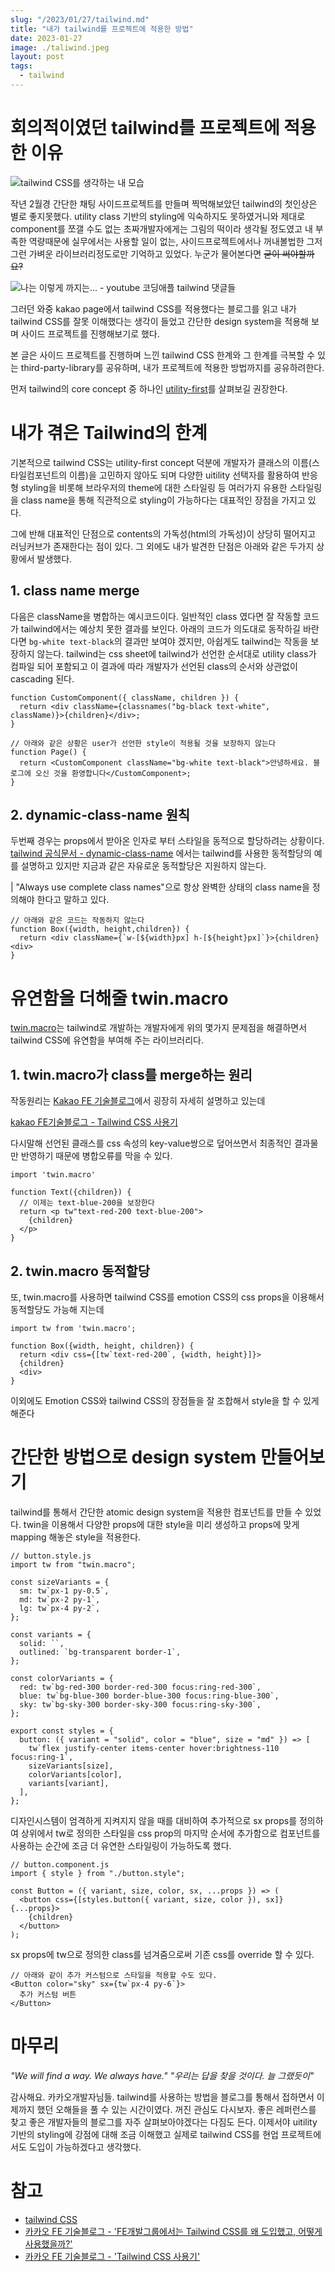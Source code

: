 ```yaml
---
slug: "/2023/01/27/tailwind.md"
title: "내가 tailwind를 프로젝트에 적용한 방법"
date: 2023-01-27
image: ./taliwind.jpeg
layout: post
tags:
  - tailwind
---
```


# 회의적이였던 tailwind를 프로젝트에 적용한 이유

![tailwind CSS를 생각하는 내 모습](https://media.giphy.com/media/aVytG2ds8e0tG/giphy.gif)

작년 2월경 간단한 채팅 사이드프로젝트를 만들며 찍먹해보았던 tailwind의 첫인상은 별로 좋지못했다. utility class 기반의 styling에 익숙하지도 못하였거니와 제대로 component를 쪼갤 수도 없는 초짜개발자에게는 그림의 떡이라 생각될 정도였고 내 부족한 역량때문에 실무에서는 사용할 일이 없는, 사이드프로젝트에서나 꺼내볼법한 그저그런 가벼운 라이브러리정도로만 기억하고 있었다. 누군가 물어본다면 ~~굳이 써야할까요?~~

![나는 이렇게 까지는... - youtube 코딩애플 tailwind 댓글들](reply.png)

그러던 와중 kakao page에서 tailwind CSS를 적용했다는 블로그를 읽고 내가 tailwind CSS를 잘못 이해했다는 생각이 들었고 간단한 design system을 적용해 보며 사이드 프로젝트를 진행해보기로 했다.

본 글은 사이드 프로젝트를 진행하며 느낀 tailwind CSS 한계와 그 한계를 극복할 수 있는 third-party-library를 공유하며, 내가 프로젝트에 적용한 방법까지를 공유하려한다.

먼저 tailwind의 core concept 중 하나인 [utility-first](https://tailwindcss.com/docs/utility-first)를 살펴보길 권장한다.

# 내가 겪은 Tailwind의 한계

기본적으로 tailwind CSS는 utility-first concept 덕분에 개발자가 클래스의 이름(스타일컴포넌트의 이름)을 고민하지 않아도 되며 다양한 uitility 선택자를 활용하여 반응형 styling을 비롯해 브라우저의 theme에 대한 스타일링 등 여러가지 유용한 스타일링을 class name을 통해 직관적으로 styling이 가능하다는 대표적인 장점을 가지고 있다.

그에 반해 대표적인 단점으로 contents의 가독성(html의 가독성)이 상당히 떨어지고 러닝커브가 존재한다는 점이 있다. 그 외에도 내가 발견한 단점은 아래와 같은 두가지 상황에서 발생했다.

## 1. class name merge

다음은 className을 병합하는 예시코드이다. 일반적인 class 였다면 잘 작동할 코드가 tailwind에서는 예상치 못한 결과를 보인다. 아래의 코드가 의도대로 동작하길 바란다면 `bg-white text-black`의 결과만 보여야 겠지만, 아쉽게도 tailwind는 작동을 보장하지 않는다. tailwind는 css sheet에 tailwind가 선언한 순서대로 utility class가 컴파일 되어 포함되고 이 결과에 따라 개발자가 선언된 class의 순서와 상관없이 cascading 된다.

```tsx
function CustomComponent({ className, children }) {
  return <div className={classnames("bg-black text-white", className)}>{children}</div>;
}
```

```tsx
// 아래와 같은 상황은 user가 선언한 style이 적용될 것을 보장하지 않는다
function Page() {
  return <CustomComponent className="bg-white text-black">안녕하세요. 블로그에 오신 것을 환영합니다</CustomComponent>;
}
```

## 2. dynamic-class-name 원칙

두번째 경우는 props에서 받아온 인자로 부터 스타일을 동적으로 할당하려는 상황이다. [tailwind 공식문서 - dynamic-class-name](https://tailwindcss.com/docs/content-configuration#dynamic-class-names) 에서는 tailwind를 사용한 동적할당의 예를 설명하고 있지만 지금과 같은 자유로운 동적할당은 지원하지 않는다.

| "Always use complete class names"으로 항상 완벽한 상태의 class name을 정의해야 한다고 말하고 있다.

```tsx
// 아래와 같은 코드는 작동하지 않는다
function Box({width, height,children}) {
  return <div className={`w-[${width}px] h-[${height}px]`}>{children}<div>
}
```

# 유연함을 더해줄 twin.macro

[twin.macro](https://github.com/ben-rogerson/twin.macro)는 tailwind로 개발하는 개발자에게 위의 몇가지 문제점을 해결하면서 tailwind CSS에 유연함을 부여해 주는 라이브러리다.

## 1. twin.macro가 class를 merge하는 원리

작동원리는 [Kakao FE 기술블로그](https://fe-developers.kakaoent.com/2022/220303-tailwind-tips/)에서 굉장히 자세히 설명하고 있는데

[kakao FE기술블로그 - Tailwind CSS 사용기](kakao-fe.png)

다시말해 선언된 클래스를 css 속성의 key-value쌍으로 덮어쓰면서 최종적인 결과물만 반영하기 때문에 병합오류를 막을 수 있다.

```tsx
import 'twin.macro'

function Text({children}) {
  // 이제는 text-blue-200을 보장한다
  return <p tw"text-red-200 text-blue-200">
    {children}
  </p>
}
```

## 2. twin.macro 동적할당

또, twin.macro를 사용하면 tailwind CSS를 emotion CSS의 css props을 이용해서 동적할당도 가능해 지는데

```tsx
import tw from 'twin.macro';

function Box({width, height, children}) {
  return <div css={[tw`text-red-200`, {width, height}]}>
  {children}
  <div>
}
```

이외에도 Emotion CSS와 tailwind CSS의 장점들을 잘 조합해서 style을 할 수 있게 해준다

# 간단한 방법으로 design system 만들어보기

tailwind를 통해서 간단한 atomic design system을 적용한 컴포넌트를 만들 수 있었다. twin을 이용해서 다양한 props에 대한 style을 미리 생성하고 props에 맞게 mapping 해놓은 style을 적용한다.

```tsx
// button.style.js
import tw from "twin.macro";

const sizeVariants = {
  sm: tw`px-1 py-0.5`,
  md: tw`px-2 py-1`,
  lg: tw`px-4 py-2`,
};

const variants = {
  solid: ``,
  outlined: `bg-transparent border-1`,
};

const colorVariants = {
  red: tw`bg-red-300 border-red-300 focus:ring-red-300`,
  blue: tw`bg-blue-300 border-blue-300 focus:ring-blue-300`,
  sky: tw`bg-sky-300 border-sky-300 focus:ring-sky-300`,
};

export const styles = {
  button: ({ variant = "solid", color = "blue", size = "md" }) => [
    tw`flex justify-center items-center hover:brightness-110	focus:ring-1`,
    sizeVariants[size],
    colorVariants[color],
    variants[variant],
  ],
};
```

디자인시스템이 엄격하게 지켜지지 않을 때를 대비하여 추가적으로 sx props를 정의하여 상위에서 tw로 정의한 스타일을 css prop의 마지막 순서에 추가함으로 컴포넌트를 사용하는 순간에 조금 더 유연한 스타일링이 가능하도록 했다.

```tsx
// button.component.js
import { style } from "./button.style";

const Button = ({ variant, size, color, sx, ...props }) => (
  <button css={[styles.button({ variant, size, color }), sx]} {...props}>
    {children}
  </button>
);
```

sx props에 tw으로 정의한 class를 넘겨줌으로써 기존 css를 override 할 수 있다.

```tsx
// 아래와 같이 추가 커스텀으로 스타일을 적용할 수도 있다.
<Button color="sky" sx={tw`px-4 py-6`}>
  추가 커스텀 버튼
</Button>
```

# 마무리

_"We will find a way. We always have."_
_"우리는 답을 찾을 것이다. 늘 그랬듯이"_

감사해요. 카카오개발자님들. tailwind를 사용하는 방법을 블로그를 통해서 접하면서 이제까지 했던 오해들을 풀 수 있는 시간이였다. 꺼진 관심도 다시보자. 좋은 레퍼런스를 찾고 좋은 개발자들의 블로그를 자주 살펴보아야겠다는 다짐도 든다. 이제서야 uitility 기반의 styling에 강점에 대해 조금 이해했고 실제로 tailwind CSS를 현업 프로젝트에서도 도입이 가능하겠다고 생각했다.

# 참고

- [tailwind CSS](https://tailwindcss.com/)
- [카카오 FE 기술블로그 - 'FE개발그룹에서는 Tailwind CSS를 왜 도입했고, 어떻게 사용했을까?'](https://fe-developers.kakaoent.com/2022/221013-tailwind-and-design-system/)
- [카카오 FE 기술블로그 - 'Tailwind CSS 사용기'](https://fe-developers.kakaoent.com/2022/220303-tailwind-tips/)
